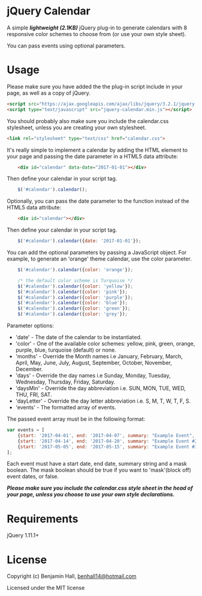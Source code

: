 # jQuery Calendar
A simple ***lightweight (2.1KB)*** jQuery plug-in to generate calendars with 8 responsive color schemes to choose from (or use your own style sheet).

You can pass events using optional parameters.
            
# Usage
Please make sure you have added the the plug-in script include in your page, as well as a copy of jQuery.
```html
<script src="https://ajax.googleapis.com/ajax/libs/jquery/3.2.1/jquery.min.js"></script>
<script type="text/javascript" src="jquery-calendar.min.js"></script>
```

You should probably also make sure you include the calendar.css stylesheet, unless you are creating your own stylesheet.
```html
<link rel="stylesheet" type="text/css" href="calendar.css">
```

It's really simple to implement a calendar by adding the HTML element to your page and passing the date parameter in a HTML5 data attribute:

```html
    <div id="calendar" data-date="2017-01-01"></div>
```

Then define your calendar in your script tag.

```js
    $('#calendar').calendar();
```

Optionally, you can pass the date parameter to the function instead of the HTML5 data attribute:

```html
    <div id="calendar"></div>
```

Then define your calendar in your script tag.

```js
    $('#calendar').calendar({date: '2017-01-01'});
```

You can add the optional parameters by passing a JavaScript object. For example, to generate an 'orange' theme calendar, use the color parameter.

```js
    $('#calendar').calendar({color: 'orange'});

    /* the default color scheme is Turquoise */
    $('#calendar').calendar({color: 'yellow'});
    $('#calendar').calendar({color: 'pink'});
    $('#calendar').calendar({color: 'purple'});
    $('#calendar').calendar({color: 'blue'});
    $('#calendar').calendar({color: 'green'});
    $('#calendar').calendar({color: 'grey'});
```

Parameter options:
 * 'date' - The date of the calendar to be instantiated.
 * 'color' - One of the available color schemes: yellow, pink, green, orange, purple, blue, turquoise (default) or none.
 * 'months' - Override the Month names i.e January, February, March, April, May, June, July, August, September, October, November, December.
 * 'days' - Override the day names i.e Sunday, Monday, Tuesday, Wednesday, Thursday, Friday, Saturday.
 * 'daysMin' - Override the day abbreviation i.e. SUN, MON, TUE, WED, THU, FRI, SAT.
 * 'dayLetter' - Override the day letter abbreviation i.e. S, M, T, W, T, F, S.
 * 'events' - The formatted array of events.

The passed event array must be in the following format:

```js
var events = [
    {start: '2017-04-01', end: '2017-04-07', summary: "Example Event", mask: true}, 
    {start: '2017-04-14', end: '2017-04-20', summary: "Example Event #2", mask: true},
    {start: '2017-05-05', end: '2017-05-15', summary: "Example Event #3", mask: true}
];
```

Each event must have a start date, end date, summary string and a mask boolean. The mask boolean should be true if you want to 'mask'(block off) event dates, or false.

***Please make sure you include the calendar.css style sheet in the head of your page, unless you choose to use your own style declarations.***

# Requirements
jQuery 1.11.1+

# License
Copyright (c) Benjamin Hall, benhall14@hotmail.com

Licensed under the MIT license